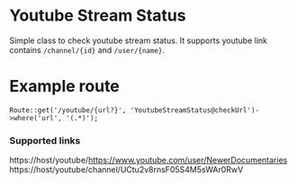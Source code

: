 # Youtube Stream Status
Simple class to check youtube stream status. It supports youtube link contains `/channel/{id}` and `/user/{name}`.

# Example route
```
Route::get('/youtube/{url?}', 'YoutubeStreamStatus@checkUrl')->where('url', '(.*)');
```
### Supported links
https://host/youtube/https://www.youtube.com/user/NewerDocumentaries
https://host/youtube/channel/UCtu2v8rnsF05S4M5sWAr0RwV
